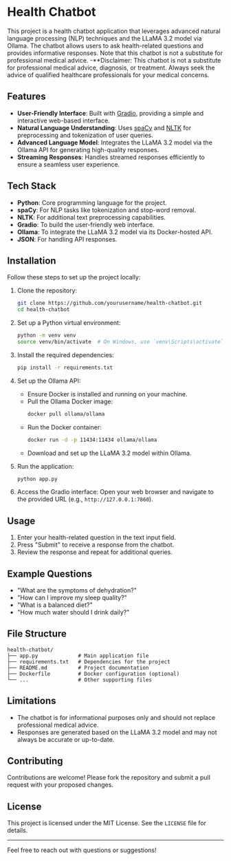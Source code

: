 
# Health Chatbot

This project is a health chatbot application that leverages advanced natural language processing (NLP) techniques and the LLaMA 3.2 model via Ollama. The chatbot allows users to ask health-related questions and provides informative responses. Note that this chatbot is not a substitute for professional medical advice.
-**Disclaimer: This chatbot is not a substitute for professional medical advice, diagnosis, or treatment. Always seek the advice of qualified healthcare professionals for your medical concerns.

## Features

- **User-Friendly Interface**: Built with [Gradio](https://gradio.app/), providing a simple and interactive web-based interface.
- **Natural Language Understanding**: Uses [spaCy](https://spacy.io/) and [NLTK](https://www.nltk.org/) for preprocessing and tokenization of user queries.
- **Advanced Language Model**: Integrates the LLaMA 3.2 model via the Ollama API for generating high-quality responses.
- **Streaming Responses**: Handles streamed responses efficiently to ensure a seamless user experience.

## Tech Stack

- **Python**: Core programming language for the project.
- **spaCy**: For NLP tasks like tokenization and stop-word removal.
- **NLTK**: For additional text preprocessing capabilities.
- **Gradio**: To build the user-friendly web interface.
- **Ollama**: To integrate the LLaMA 3.2 model via its Docker-hosted API.
- **JSON**: For handling API responses.

## Installation

Follow these steps to set up the project locally:

1. Clone the repository:
   ```bash
   git clone https://github.com/yourusername/health-chatbot.git
   cd health-chatbot
   ```

2. Set up a Python virtual environment:
   ```bash
   python -m venv venv
   source venv/bin/activate  # On Windows, use `venv\Scripts\activate`
   ```

3. Install the required dependencies:
   ```bash
   pip install -r requirements.txt
   ```

4. Set up the Ollama API:
   - Ensure Docker is installed and running on your machine.
   - Pull the Ollama Docker image:
     ```bash
     docker pull ollama/ollama
     ```
   - Run the Docker container:
     ```bash
     docker run -d -p 11434:11434 ollama/ollama
     ```
   - Download and set up the LLaMA 3.2 model within Ollama.

5. Run the application:
   ```bash
   python app.py
   ```

6. Access the Gradio interface:
   Open your web browser and navigate to the provided URL (e.g., `http://127.0.0.1:7860`).

## Usage

1. Enter your health-related question in the text input field.
2. Press "Submit" to receive a response from the chatbot.
3. Review the response and repeat for additional queries.

## Example Questions

- "What are the symptoms of dehydration?"
- "How can I improve my sleep quality?"
- "What is a balanced diet?"
- "How much water should I drink daily?"

## File Structure

```
health-chatbot/
├── app.py             # Main application file
├── requirements.txt   # Dependencies for the project
├── README.md          # Project documentation
├── Dockerfile         # Docker configuration (optional)
└── ...                # Other supporting files
```

## Limitations

- The chatbot is for informational purposes only and should not replace professional medical advice.
- Responses are generated based on the LLaMA 3.2 model and may not always be accurate or up-to-date.

## Contributing

Contributions are welcome! Please fork the repository and submit a pull request with your proposed changes.

## License

This project is licensed under the MIT License. See the `LICENSE` file for details.

---

Feel free to reach out with questions or suggestions!
